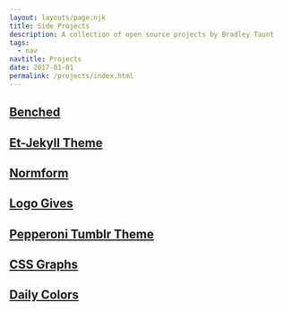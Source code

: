 ```yaml
---
layout: layouts/page.njk
title: Side Projects
description: A collection of open source projects by Bradley Taunt
tags:
  - nav
navtitle: Projects
date: 2017-01-01
permalink: /projects/index.html
---
```


<div class="flex-grid flex-grid--wrap w-100">

<a class="flex-grid__item" href="#">
    <h2>Benched</h2>
</a>

<a class="flex-grid__item" href="#">
    <h2>Et-Jekyll Theme</h2>
</a>

<a class="flex-grid__item" href="#">
    <h2>Normform</h2>
</a>

<a class="flex-grid__item" href="#">
    <h2>Logo Gives</h2>
</a>

<a class="flex-grid__item" href="#">
    <h2>Pepperoni Tumblr Theme</h2>
</a>

<a class="flex-grid__item" href="#">
    <h2>CSS Graphs</h2>
</a>

<a class="flex-grid__item" href="#">
    <h2>Daily Colors</h2>
</a>

</div>
